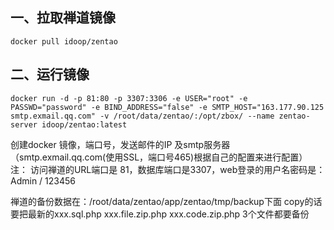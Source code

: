 ## 一、拉取禅道镜像
```
docker pull idoop/zentao
```

## 二、运行镜像
```
docker run -d -p 81:80 -p 3307:3306 -e USER="root" -e PASSWD="password" -e BIND_ADDRESS="false" -e SMTP_HOST="163.177.90.125 smtp.exmail.qq.com" -v /root/data/zentao/:/opt/zbox/ --name zentao-server idoop/zentao:latest
```
创建docker 镜像，端口号，发送邮件的IP 及smtp服务器（smtp.exmail.qq.com(使用SSL，端口号465)根据自己的配置来进行配置）
注： 访问禅道的URL端口是 81，数据库端口是3307，web登录的用户名密码是： Admin / 123456

禅道的备份数据在：/root/data/zentao/app/zentao/tmp/backup下面
copy的话要把最新的xxx.sql.php     xxx.file.zip.php    xxx.code.zip.php  3个文件都要备份
